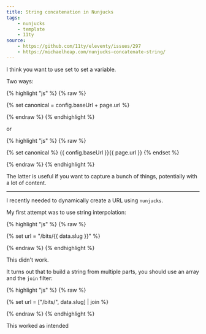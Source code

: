 ```yaml
---
title: String concatenation in Nunjucks
tags: 
    - nunjucks
    - template
    - 11ty
source: 
    - https://github.com/11ty/eleventy/issues/297
    - https://michaelheap.com/nunjucks-concatenate-string/
---
```


I think you want to use set to set a variable.

Two ways:

{% highlight "js" %}
{% raw %}

{% set canonical = config.baseUrl + page.url %}

{% endraw %}
{% endhighlight %}

or

{% highlight "js" %}
{% raw %}

{% set canonical %}
{{ config.baseUrl }}{{ page.url }}
{% endset %}

{% endraw %}
{% endhighlight %}

The latter is useful if you want to capture a bunch of things, potentially with a lot of content.

---------

I recently needed to dynamically create a URL using `nunjucks`.

My first attempt was to use string interpolation:

{% highlight "js" %}
{% raw %}

{% set url = "/bits/{{ data.slug }}" %}

{% endraw %}
{% endhighlight %}

This didn't work.

It turns out that to build a string from multiple parts, you should use an array and the `join` filter:

{% highlight "js" %}
{% raw %}

{% set url = ["/bits/", data.slug] | join %}

{% endraw %}
{% endhighlight %}

This worked as intended

